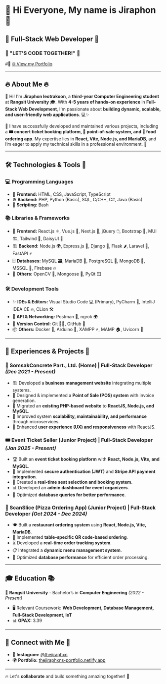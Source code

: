 # 🌟 Hi Everyone, My name is Jiraphon 🌟

## 🚀 Full-Stack Web Developer 🚀

### 🎯 "LET'S CODE TOGETHER!" 🎯

#📌 [🌐 View my Portfolio](https://thejiraphxns-portfolio.netlify.app)

---

## 🔥 About Me 🔥

👋 Hi! I'm **Jiraphon Ieotrakoon**, a **third-year Computer Engineering student** at **Rangsit University** 🎓. With **4-5 years of hands-on experience** in **Full-Stack Web Development**, I'm passionate about **building dynamic, scalable, and user-friendly web applications**. 💻✨

🚀 I have successfully developed and maintained various projects, including a **🎟️ concert ticket booking platform, 🛒 point-of-sale system, and 🍕 food ordering app**. My expertise lies in **React, Vite, Node.js, and MariaDB**, and I’m eager to apply my technical skills in a professional environment. 🚀

---

## 🛠️ Technologies & Tools 🔧

### **💻 Programming Languages**
- 🎨 **Frontend:** HTML, CSS, JavaScript, TypeScript
- ⚙️ **Backend:** PHP, Python (Basic), SQL, C/C++, C#, Java (Basic)
- 🔧 **Scripting:** Bash

### **📚 Libraries & Frameworks**
- 🎨 **Frontend:** React.js ⚛️, Vue.js 🌿, Next.js 🚀, jQuery 🖱️, Bootstrap 🎨, MUI 🏗️, Tailwind 💨, DaisyUI 🌼
- 🏗 **Backend:** Node.js 🌍, Express.js 🚛, Django 🐍, Flask 🌶️, Laravel 🔨, FastAPI ⚡
- 🗄 **Databases:** MySQL 🗃, MariaDB 🏦, PostgreSQL 🐘, MongoDB 🍃, MSSQL 🏢, Firebase 🔥
- 🎯 **Others:** OpenCV 👀, Mongoose 🦎, PyQt 🪟

### **🛠 Development Tools**
- ✨ **IDEs & Editors:** Visual Studio Code 💻 (Primary), PyCharm 🐍, IntelliJ IDEA CE 🔥, CLion 🛠️
- 🔗 **API & Networking:** Postman 📮, ngrok 🌍
- 🔄 **Version Control:** Git 🧑‍💻, GitHub 🚀
- 📦 **Others:** Docker 🐳, Arduino 🤖, XAMPP ⚡, MAMP 🏠, Uvicorn 🦄

---

## 🚀 Experiences & Projects 📂

### **🏢 SomsakConcrete Part., Ltd. (Home) | Full-Stack Developer** *(Dec 2021 - Present)*
- 🏗️ Developed a **business management website** integrating multiple systems.
- 🛒 Designed & implemented a **Point of Sale (POS) system** with invoice generation.
- 🔄 Migrated an **existing PHP-based website** to **ReactJS, Node.js, and MySQL**.
- 🚀 Improved system **scalability, maintainability, and performance** through microservices.
- 🎨 Enhanced **user experience (UX) and responsiveness** with ReactJS.

### **🎟 Event Ticket Seller (Junior Project) | Full-Stack Developer** *(Jan 2025 - Present)*
- 🏆 Built an **event ticket booking platform** with **React, Node.js, Vite, and MySQL**.
- 🔐 Implemented **secure authentication (JWT)** and **Stripe API payment integration**.
- 🎫 Created a **real-time seat selection and booking system**.
- 📊 Developed an **admin dashboard for event organizers**.
- 🚀 Optimized **database queries for better performance**.

### **🍕 ScanSlice (Pizza Ordering App) (Junior Project) | Full-Stack Developer** *(Oct 2024 - Dec 2024)*
- 🍽 Built a **restaurant ordering system** using **React, Node.js, Vite, MariaDB**.
- 📲 Implemented **table-specific QR code-based ordering**.
- ⏳ Developed a **real-time order tracking system**.
- 📋 Integrated a **dynamic menu management system**.
- 🚀 Optimized **database performance** for efficient order processing.

---

## 🎓 Education 📚

🏫 **Rangsit University** - Bachelor’s in **Computer Engineering** *(2022 - Present)*
- 🖥️ Relevant Coursework: **Web Development, Database Management, Full-Stack Development, IoT**
- 📊 **GPAX:** 3.39

---

## 🔗 Connect with Me 🤝
- 📸 **Instagram:** [@thejiraphxn](https://www.instagram.com/thejiraphxn)
- 🌍 **Portfolio:** [thejiraphxns-portfolio.netlify.app](https://thejiraphxns-portfolio.netlify.app)

---

🔥 Let's **collaborate** and build something amazing together! 🚀
